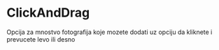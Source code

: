 # ClickAndDrag
Opcija za mnostvo fotografija koje mozete dodati uz opciju da kliknete i prevucete levo ili desno
